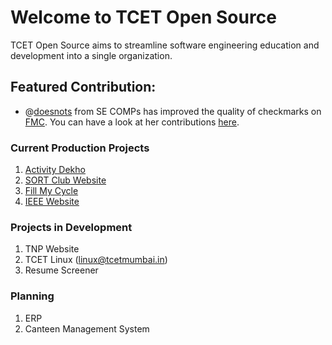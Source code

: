 # Welcome to TCET Open Source

TCET Open Source aims to streamline software engineering education and development into a single organization.

## Featured Contribution:
- @[doesnots](https://github.com/doesnots) from SE COMPs has improved the quality of checkmarks on [FMC](https://fillmycycle.tcetmumbai.in/). You can have a look at her contributions [here](https://github.com/tcet-opensource/fillmycycle/pulls?q=is%3Apr+is%3Aclosed+author%3Adoesnots).

### Current Production Projects
1. [Activity Dekho](https://activitydekho.com/)
2. [SORT Club Website](https://sort.tcetmumbai.in/)
3. [Fill My Cycle](https://fillmycycle.tcetmumbai.in/)
4. [IEEE Website](https://ieee.tcetmumbai.in/)

### Projects in Development
1. TNP Website 
2. TCET Linux (linux@tcetmumbai.in)
3. Resume Screener

### Planning
1. ERP
2. Canteen Management System
